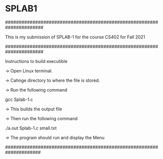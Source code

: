 # SPLAB1

######################################################################

This is my submission of SPLAB-1 for the course CS402 for Fall 2021 


######################################################################

Instructions to build executible

-> Open Linux terminal.

-> Cahnge directory to where the file is stored.

-> Run the following command 

gcc Splab-1.c 

-> This builds the output file

-> Then run the following command

./a.out Splab-1.c small.txt

-> The program should run and display the Menu

#####################################################################
